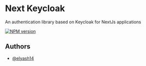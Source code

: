 # Next Keycloak

An authentication library based on Keycloak for NextJs applications

[![NPM version](https://img.shields.io/badge/npm-v1.0.0-blue)]()

## Authors

- [@elyash14](https://github.com/elyash14)